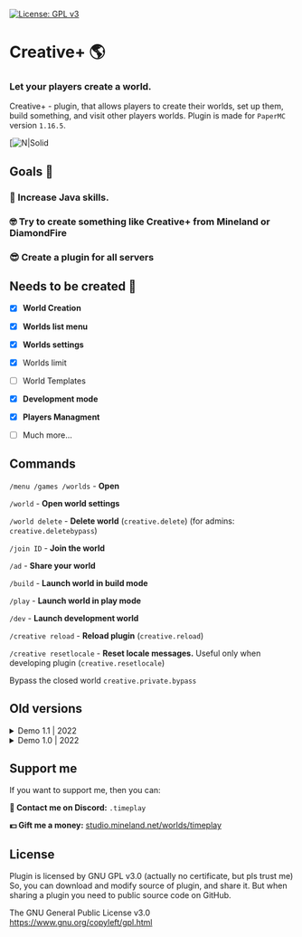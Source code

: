 [![License: GPL v3](https://img.shields.io/badge/License-GPLv3-blue.svg)](https://www.gnu.org/licenses/gpl-3.0)

# Creative+ 🌎
### Let your players create a world.

Creative+ - plugin, that allows players to create their worlds, set up them, build something, and visit other players worlds. Plugin is made for `PaperMC` version `1.16.5`.

[![N|Solid](https://media.discordapp.net/attachments/990341925922017350/1152482140697661561/image.png?width=798&height=600)

## Goals 🤔

### 🐸 Increase Java skills.

### 🤓 Try to create something like Creative+ from Mineland or DiamondFire

### 😎 Create a plugin for all servers

## Needs to be created 📜

- [x] **World Creation**

- [x] **Worlds list menu**

- [x] **Worlds settings**

- [x] Worlds limit

- [ ] World Templates

- [x] **Development mode**

- [x] **Players Managment**

- [ ] Much more...

## Commands

`/menu /games /worlds` - **Open**

`/world` - **Open world settings**

`/world delete` - **Delete world** (`creative.delete`) (for admins: `creative.deletebypass`)

`/join ID` - **Join the world**

`/ad` - **Share your world**

`/build` - **Launch world in build mode**

`/play` - **Launch world in play mode**

`/dev` - **Launch development world**

`/creative reload` - **Reload plugin** (`creative.reload`)

`/creative resetlocale` - **Reset locale messages.** Useful only when developing plugin (`creative.resetlocale`)

Bypass the closed world `creative.private.bypass`

## Old versions

<details>
  <summary> Demo 1.1 | 2022 </summary>
  - Добавлен креатив-чат /cc (/cc on, /cc off)

  - Добавлено создание файлов миров. Файлы конфига миров хранятся в plugins/CreativeCoding/worlds/айдимира.yml
  Файл содержит в себе: название мира, описание мира, значок, ник владельца мира.

  - Теперь при командах /build, /coding delete, /dev, /play проверяется ник владельца мира. Чужой игрок без права на удаления чужих миров не сможет удалить не свой мир.

  - Владелец мира может сменить название, описание, значок мира в /coding settings.

  - Добавлена команда /ad (недоделана), если без аргументов рекламирует мир, если с аргументами то переходит в мир

  - Добавлена команда /join, такая же как и /ad.

  - Код немного переписан, чтобы сделать его более читабельным
</details>
<details>
  <summary> Demo 1.0 | 2022 </summary>
  Это первая версия плагина!

  - Создана основа для Креатива

  - Создано меню с мирами

  - Создана простая генерация плоского мира
</details>

## Support me

If you want to support me, then you can:

**👾 Contact me on Discord:** `.timeplay`

**💵 Gift me a money:** [studio.mineland.net/worlds/timeplay](https://studio.mineland.net/worlds/timeplay)

## License

Plugin is licensed by GNU GPL v3.0 (actually no certificate, but pls trust me)
So, you can download and modify source of plugin, and share it.
But when sharing a plugin you need to public source code on GitHub.

The GNU General Public License v3.0
https://www.gnu.org/copyleft/gpl.html
